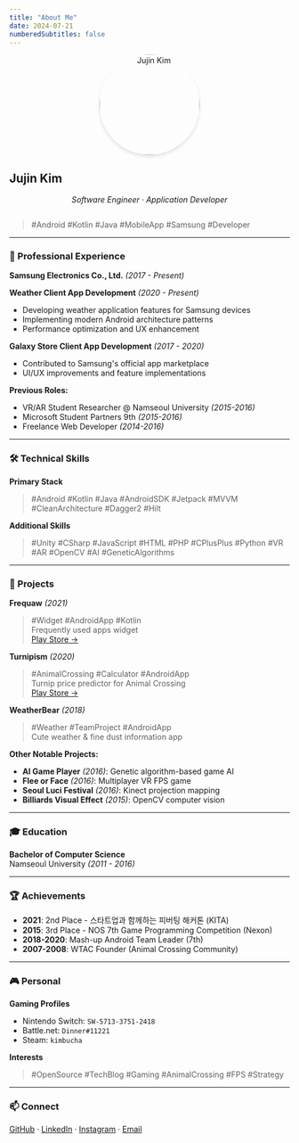 ```yaml
---
title: "About Me"
date: 2024-07-21
numberedSubtitles: false
---
```


<div style="text-align: center; margin-bottom: 2em;">
    <img src="/meeeeee.png" alt="Jujin Kim" style="width: 180px; height: 180px; border-radius: 50%; box-shadow: 0 4px 6px rgba(0,0,0,0.1);">
</div>

## Jujin Kim

<div style="text-align: center; margin-bottom: 2em;">
    <em>Software Engineer · Application Developer</em>
</div>

> #Android #Kotlin #Java #MobileApp #Samsung #Developer

---

### 💼 Professional Experience

**Samsung Electronics Co., Ltd.** *(2017 - Present)*

**Weather Client App Development** *(2020 - Present)*
- Developing weather application features for Samsung devices
- Implementing modern Android architecture patterns
- Performance optimization and UX enhancement

**Galaxy Store Client App Development** *(2017 - 2020)*
- Contributed to Samsung's official app marketplace
- UI/UX improvements and feature implementations

**Previous Roles:**
- VR/AR Student Researcher @ Namseoul University *(2015-2016)*
- Microsoft Student Partners 9th *(2015-2016)*
- Freelance Web Developer *(2014-2016)*

---

### 🛠️ Technical Skills

**Primary Stack**
> #Android #Kotlin #Java #AndroidSDK #Jetpack #MVVM #CleanArchitecture #Dagger2 #Hilt

**Additional Skills**
> #Unity #CSharp #JavaScript #HTML #PHP #CPlusPlus #Python #VR #AR #OpenCV #AI #GeneticAlgorithms

---

### 📱 Projects

**Frequaw** *(2021)*  
> #Widget #AndroidApp #Kotlin  
> Frequently used apps widget  
> [Play Store →](https://play.google.com/store/apps/details?id=com.jujinkim.frequaw)

**Turnipism** *(2020)*  
> #AnimalCrossing #Calculator #AndroidApp  
> Turnip price predictor for Animal Crossing  
> [Play Store →](https://play.google.com/store/apps/details?id=com.jujinkim.turnipism)

**WeatherBear** *(2018)*  
> #Weather #TeamProject #AndroidApp  
> Cute weather & fine dust information app

**Other Notable Projects:**
- **AI Game Player** *(2016)*: Genetic algorithm-based game AI
- **Flee or Face** *(2016)*: Multiplayer VR FPS game
- **Seoul Luci Festival** *(2016)*: Kinect projection mapping
- **Billiards Visual Effect** *(2015)*: OpenCV computer vision

---

### 🎓 Education

**Bachelor of Computer Science**  
Namseoul University *(2011 - 2016)*

---

### 🏆 Achievements

- **2021**: 2nd Place - 스타트업과 함께하는 피버팅 해커톤 (KITA)
- **2015**: 3rd Place - NOS 7th Game Programming Competition (Nexon)
- **2018-2020**: Mash-up Android Team Leader (7th)
- **2007-2008**: WTAC Founder (Animal Crossing Community)

---

### 🎮 Personal

**Gaming Profiles**
- Nintendo Switch: `SW-5713-3751-2418`
- Battle.net: `Dinner#11221`
- Steam: `kimbucha`

**Interests**
> #OpenSource #TechBlog #Gaming #AnimalCrossing #FPS #Strategy

---

### 📫 Connect

[GitHub](https://github.com/jujinkim) · [LinkedIn](https://linkedin.com/in/jujinkim) · [Instagram](https://instagram.com/jujin__kim) · [Email](mailto:jujin@jujinkim.com)